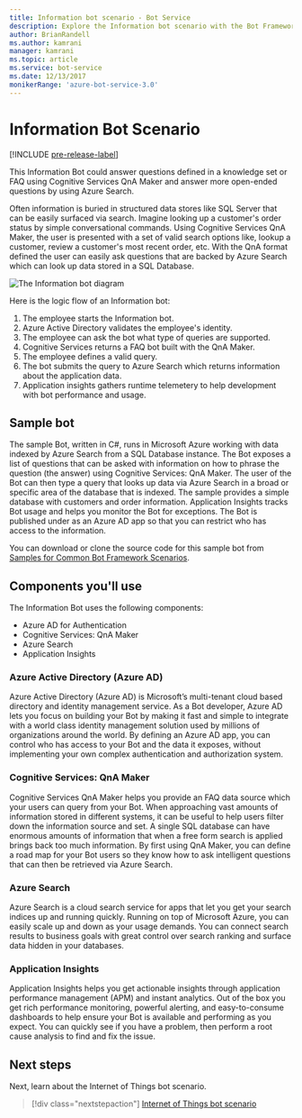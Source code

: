 ```yaml
---
title: Information bot scenario - Bot Service
description: Explore the Information bot scenario with the Bot Framework.
author: BrianRandell
ms.author: kamrani
manager: kamrani
ms.topic: article
ms.service: bot-service
ms.date: 12/13/2017
monikerRange: 'azure-bot-service-3.0'
---
```

# Information Bot Scenario

[!INCLUDE [pre-release-label](includes/pre-release-label-v3.md)]

This Information Bot could answer questions defined in a knowledge set or FAQ using Cognitive Services QnA Maker and answer more open-ended questions by using Azure Search.

Often information is buried in structured data stores like SQL Server that can be easily surfaced via search. Imagine looking up a customer's order status by simple conversational commands. Using Cognitive Services QnA Maker, the user is presented with a set of valid search options like, lookup a customer, review a customer's most recent order, etc. With the QnA format defined the user can easily ask questions that are backed by Azure Search which can look up data stored in a SQL Database.

![The Information bot diagram](~/media/scenarios/bot-service-scenario-informational-bot.png)

Here is the logic flow of an Information bot:

1. The employee starts the Information bot.
2. Azure Active Directory validates the employee's identity.
3. The employee can ask the bot what type of queries are supported.
4. Cognitive Services returns a FAQ bot built with the QnA Maker.
5. The employee defines a valid query.
6. The bot submits the query to Azure Search which returns information about the application data.
7. Application insights gathers runtime telemetery to help development with bot performance and usage.

## Sample bot
The sample Bot, written in C#, runs in Microsoft Azure working with data indexed by Azure Search from a SQL Database instance. The Bot exposes a list of questions that can be asked with information on how to phrase the question (the answer) using Cognitive Services: QnA Maker. The user of the Bot can then type a query that looks up data via Azure Search in a broad or specific area of the database that is indexed. The sample provides a simple database with customers and order information. Application Insights tracks Bot usage and helps you monitor the Bot for exceptions. The Bot is published under as an Azure AD app so that you can restrict who has access to the information.

You can download or clone the source code for this sample bot from [Samples for Common Bot Framework Scenarios](https://aka.ms/abs-scenarios).

## Components you'll use
The Information Bot uses the following components:
-   Azure AD for Authentication
-   Cognitive Services: QnA Maker
-   Azure Search
-   Application Insights

### Azure Active Directory (Azure AD)
Azure Active Directory (Azure AD) is Microsoft’s multi-tenant cloud based directory and identity management service. As a Bot developer, Azure AD lets you focus on building your Bot by making it fast and simple to integrate with a world class identity management solution used by millions of organizations around the world. By defining an Azure AD app, you can control who has access to your Bot and the data it exposes, without implementing your own complex authentication and authorization system.

### Cognitive Services: QnA Maker
Cognitive Services QnA Maker helps you provide an FAQ data source which your users can query from your Bot. When approaching vast amounts of information stored in different systems, it can be useful to help users filter down the information source and set. A single SQL database can have enormous amounts of information that when a free form search is applied brings back too much information. By first using QnA Maker, you can define a road map for your Bot users so they know how to ask intelligent questions that can then be retrieved via Azure Search.

### Azure Search
Azure Search is a cloud search service for apps that let you get your search indices up and running quickly. Running on top of Microsoft Azure, you can easily scale up and down as your usage demands. You can connect search results to business goals with great control over search ranking and surface data hidden in your databases.

### Application Insights
Application Insights helps you get actionable insights through application performance management (APM) and instant analytics. Out of the box you get rich performance monitoring, powerful alerting, and easy-to-consume dashboards to help ensure your Bot is available and performing as you expect. You can quickly see if you have a problem, then perform a root cause analysis to find and fix the issue.

## Next steps
Next, learn about the Internet of Things bot scenario.

> [!div class="nextstepaction"]
> [Internet of Things bot scenario](bot-service-scenario-internet-things.md)
